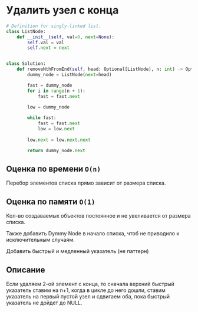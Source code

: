 # Удалить узел с конца

```python
# Definition for singly-linked list.
class ListNode:
    def __init__(self, val=0, next=None):
        self.val = val
        self.next = next


class Solution:
    def removeNthFromEnd(self, head: Optional[ListNode], n: int) -> Optional[ListNode]:
        dummy_node = ListNode(next=head)

        fast = dummy_node
        for i in range(n + 1):
            fast = fast.next
        
        low = dummy_node

        while fast:
            fast = fast.next
            low = low.next
        
        low.next = low.next.next

        return dummy_node.next
```

## Оценка по времени `O(n)`
Перебор элементов списка прямо зависит от размера списка.

## Оценка по памяти `O(1)`
Кол-во создаваемых объектов постоянное и не увеливается от размера списка. 

Также добавить Dymmy Node в начало списка, чтоб не приводило к исключительным случаям.

Добавить быстрый и медленный указатель (не паттерн)

## Описание
Если удаляем 2-ой элемент с конца, 
то сначала верхний быстрый указатель ставим на n+1, 
когда в цикле до него дошли, 
ставим указатель на первый пустой узел и сдвигаем оба, 
пока быстрый указатель не дойдет до NULL.
